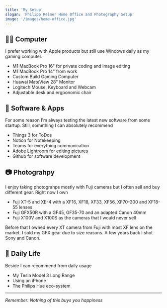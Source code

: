 ```yaml
---
title: 'My Setup'
slogan: 'Philipp Reiner Home Office and Photography Setup'
image: '/images/home-office.jpg'
---
```


## 🧑‍💻 Computer
I prefer working with Apple products but still use Windows daily as my gaming computer.

- M1 MacBook Pro 16" for private coding and image editing
- M1 MacBook Pro 14" from work
- Custom Build Gaming Computer
- Huawai MateView 28" Monitor
- Logitech Mouse, Keyboard and Webcam
- Adjustable desk and ergponomic chair

## 👀 Software & Apps
For some reason I'm always testing the latest new software from some startup. Still, something I can absolutely recommend

- Things 3 for ToDos
- Notion for Notekeeping
- Teams for everything communication
- Adobe Lightroom for editing pictures
- Github for software development

## 📷 Photograhpy
I enjoy taking photograhps mostly with Fuji cameras but I often sell and buy different gear. Right now I own

- Fuji XT-5 and XE-4 with a XF16, XF18, XF33, XF56, XF70-300 and XF18-55 lenses
- Fuji GFX50R with a GF45, GF35-70 and an adapted Canon 40mm
- Fuji X100V and X100S as the cameras that I would never sell

Before that I owned every XT camera from Fuji with most XF lens on the market. I sold my GFX gear due to size reasons. A few years back I shot Sony and Canon.

## 📱 Daily Life

Beside I can recommend from daily usage
- My Tesla Model 3 Long Range 
- Using an iPhone
- The Philips Hue eco-system  

---

_Remember: Nothing of this buys you happiness_